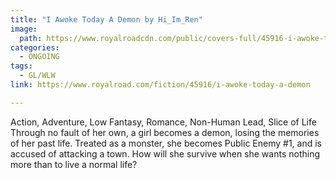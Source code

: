 ```yaml
---
title: "I Awoke Today A Demon by Hi_Im_Ren"
image:
  path: https://www.royalroadcdn.com/public/covers-full/45916-i-awoke-today-a-demon.jpg
categories:
  - ONGOING
tags:
  - GL/WLW
link: https://www.royalroad.com/fiction/45916/i-awoke-today-a-demon

---
```

Action, Adventure, Low Fantasy, Romance, Non-Human Lead, Slice of Life
Through no fault of her own, a girl becomes a demon, losing the memories of her past life. Treated as a monster, she becomes Public Enemy #1, and is accused of attacking a town. How will she survive when she wants nothing more than to live a normal life?

